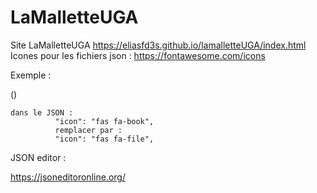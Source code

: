 # LaMalletteUGA
Site LaMalletteUGA
https://eliasfd3s.github.io/lamalletteUGA/index.html
Icones pour les fichiers json  :  https://fontawesome.com/icons

Exemple : 

(<i class="fa-solid fa-file"></i>)

```
dans le JSON : 
          "icon": "fas fa-book",
          remplacer par : 
          "icon": "fas fa-file",
```

JSON editor : 

https://jsoneditoronline.org/

